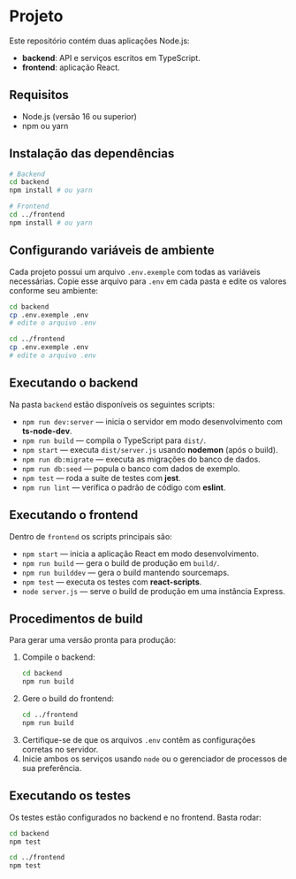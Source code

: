 # Projeto

Este repositório contém duas aplicações Node.js:

- **backend**: API e serviços escritos em TypeScript.
- **frontend**: aplicação React.

## Requisitos

- Node.js (versão 16 ou superior)
- npm ou yarn

## Instalação das dependências

```bash
# Backend
cd backend
npm install # ou yarn

# Frontend
cd ../frontend
npm install # ou yarn
```

## Configurando variáveis de ambiente

Cada projeto possui um arquivo `.env.exemple` com todas as variáveis necessárias.
Copie esse arquivo para `.env` em cada pasta e edite os valores conforme seu ambiente:

```bash
cd backend
cp .env.exemple .env
# edite o arquivo .env

cd ../frontend
cp .env.exemple .env
# edite o arquivo .env
```

## Executando o backend

Na pasta `backend` estão disponíveis os seguintes scripts:

- `npm run dev:server` &mdash; inicia o servidor em modo desenvolvimento com **ts-node-dev**.
- `npm run build` &mdash; compila o TypeScript para `dist/`.
- `npm start` &mdash; executa `dist/server.js` usando **nodemon** (após o build).
- `npm run db:migrate` &mdash; executa as migrações do banco de dados.
- `npm run db:seed` &mdash; popula o banco com dados de exemplo.
- `npm test` &mdash; roda a suite de testes com **jest**.
- `npm run lint` &mdash; verifica o padrão de código com **eslint**.

## Executando o frontend

Dentro de `frontend` os scripts principais são:

- `npm start` &mdash; inicia a aplicação React em modo desenvolvimento.
- `npm run build` &mdash; gera o build de produção em `build/`.
- `npm run builddev` &mdash; gera o build mantendo sourcemaps.
- `npm test` &mdash; executa os testes com **react-scripts**.
- `node server.js` &mdash; serve o build de produção em uma instância Express.

## Procedimentos de build

Para gerar uma versão pronta para produção:

1. Compile o backend:
   ```bash
   cd backend
   npm run build
   ```
2. Gere o build do frontend:
   ```bash
   cd ../frontend
   npm run build
   ```
3. Certifique-se de que os arquivos `.env` contêm as configurações corretas no servidor.
4. Inicie ambos os serviços usando `node` ou o gerenciador de processos de sua preferência.

## Executando os testes

Os testes estão configurados no backend e no frontend. Basta rodar:

```bash
cd backend
npm test

cd ../frontend
npm test
```

